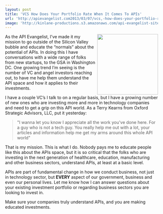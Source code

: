 ```yaml
---
layout: post
title: 'VCS How Does Your Portfolio Rate When It Comes To APIs'
url: 'http://apievangelist.com2013/03/07/vcs,-how-does-your-portfolio-rate-when-it-comes-to-apis/'
image: 'http://kinlane-productions.s3.amazonaws.com/api-evangelist-site/blog/oxford-strategic-advisors-logo.png'
---
```



<p>
     <img src="https://s3.amazonaws.com/kinlane-productions/api-evangelist/vc/oxford-strategic-advisors-logo.png"  width="200" align="right" />
</p>
<p>
     As the API Evangelist, I’ve made it my mission to go outside of the Silicon Valley bubble and educate the “normals” about the potential of APIs. In doing this I have conversations with a wide range of folks from new startups, to the GSA in Washington DC. One growing trend I’m seeing is the number of VC and angel investors reaching out, to have me help them understand the API space and how it applies to their investments.
</p>
<p>
     I have a couple VC’s I talk to on a regular basis, but I have a growing number of new ones who are investing more and more in technology companies and need to get a grip on this API world. As a Terry Kearns from Oxford Strategic Advisors, LLC, put it yesterday:
</p>
<blockquote>
     "I wanna let you know I appreciate all the work you've done here. For a guy who is not a tech guy. You really help me out with a lot, your articles and information help me get my arms around this whole API world"
</blockquote>
<p>
     That is my mission. This is what I do. Nobody pays me to educate people like this about the APIs space, but it is so critical that the folks who are investing in the next generation of healthcare, education, manufacturing and other business sectors, understand APIs, at least at a basic level.
</p>
<p>
     APIs are part of fundamental change in how we conduct business, not just in technology sector, but <strong>EVERY</strong> aspect of our government, business and even our personal lives. Let me know how I can answer questions about your existing investment portfolio or regarding business sectors you are looking to invest in.
</p>
<p>
     Make sure your companies truly understand APIs, and you are making educated investments.
</p>

